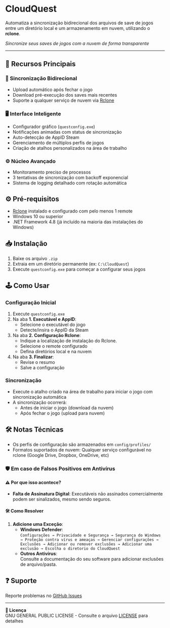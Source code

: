 # CloudQuest

Automatiza a sincronização bidirecional dos arquivos de save de jogos entre um diretório local e um armazenamento em nuvem, utilizando o **rclone**.

*Sincronize seus saves de jogos com a nuvem de forma transparente*

---

## 🌟 Recursos Principais
### 🔄 Sincronização Bidirecional
- Upload automático após fechar o jogo
- Download pré-execução dos saves mais recentes
- Suporte a qualquer serviço de nuvem via [Rclone](https://rclone.org/)

### 🖥 Interface Inteligente
- Configurador gráfico (`questconfig.exe`)
- Notificações animadas com status de sincronização
- Auto-detecção de AppID Steam
- Gerenciamento de múltiplos perfis de jogos
- Criação de atalhos personalizados na área de trabalho

### ⚙️ Núcleo Avançado
- Monitoramento preciso de processos
- 3 tentativas de sincronização com backoff exponencial
- Sistema de logging detalhado com rotação automática

## ⚙️ Pré-requisitos
- [Rclone](https://rclone.org/) instalado e configurado com pelo menos 1 remote
- Windows 10 ou superior
- .NET Framework 4.8 (já incluído na maioria das instalações do Windows)

## 📥 Instalação
1. Baixe os arquivo `.zip`
2. Extraia em um diretório permanente (ex: `C:\CloudQuest`)
3. Execute `questconfig.exe` para começar a configurar seus jogos

## 🕹 Como Usar
### Configuração Inicial
1. Execute `questconfig.exe`
2. Na aba **1. Executável e AppID**:
   - Selecione o executável do jogo
   - Detecte/insira o AppID da Steam
3. Na aba **2. Configuração Rclone**:
   - Indique a localização de instalação do Rclone.
   - Selecione o remote configurado
   - Defina diretórios local e na nuvem
4. Na aba **3. Finalizar**:
   - Revise o resumo
   - Salve a configuração

### Sincronização
- Execute o atalho criado na área de trabalho para iniciar o jogo com sincronização automática
- A sincronização ocorrerá:
  - Antes de iniciar o jogo (download da nuvem)
  - Após fechar o jogo (upload para nuvem)

## 🛠 Notas Técnicas
- Os perfis de configuração são armazenados em `config/profiles/`
- Formatos suportados de nuvem: Qualquer serviço configurável no rclone (Google Drive, Dropbox, OneDrive, etc)

### 🛡️ Em caso de Falsos Positivos em Antivírus

#### ⚠️ Por que isso acontece?
- **Falta de Assinatura Digital**: Executáveis não assinados comercialmente podem ser sinalizados, mesmo sendo seguros.

#### 🛠️ Como Resolver
1. **Adicione uma Exceção**:
   - **Windows Defender**:  
     `Configurações → Privacidade e Segurança → Segurança do Windows → Proteção contra vírus e ameaças → Gerenciar configurações → Exclusões → Adicionar ou remover exclusões → Adicionar uma exclusão → Escolha o diretorio do CloudQuest`
   - **Outros Antivírus**:  
     Consulte a documentação do seu software para adicionar exclusões de arquivo/pasta.

## ❓ Suporte
Reporte problemas no [GitHub Issues](https://github.com/Mallor705/CloudQuest/issues)

---

**📜 Licença**  
 GNU GENERAL PUBLIC LICENSE - Consulte o arquivo [LICENSE](LICENSE) para detalhes
